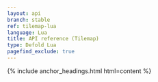 ```yaml
---
layout: api
branch: stable
ref: tilemap-lua
language: Lua
title: API reference (Tilemap)
type: Defold Lua
pagefind_exclude: true
---
```

{% include anchor_headings.html html=content %}